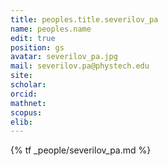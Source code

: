 ```yaml
---
title: peoples.title.severilov_pa
name: peoples.name
edit: true
position: gs
avatar: severilov_pa.jpg
mail: severilov.pa@phystech.edu
site:
scholar: 
orcid:
mathnet:
scopus:
elib:
---
```


{% tf _people/severilov_pa.md %}
